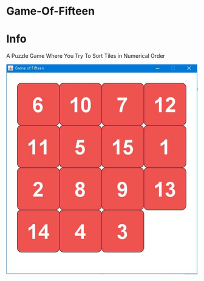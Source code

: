 # Game-Of-Fifteen

# Info
A Puzzle Game Where You Try To Sort Tiles in Numerical Order

![Game Of Fifteen](Capture.JPG)
